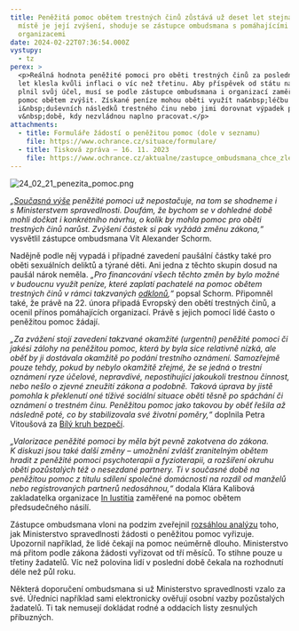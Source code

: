 ```yaml
---
title: Peněžitá pomoc obětem trestných činů zůstává už deset let stejná. Na
  místě je její zvýšení, shoduje se zástupce ombudsmana s pomáhajícími
  organizacemi
date: 2024-02-22T07:36:54.000Z
vystupy:
  - tz
perex: >
  <p>Reálná hodnota peněžité pomoci pro oběti trestných činů za posledních deset
  let klesla kvůli inflaci o víc než třetinu. Aby příspěvek od státu nadále
  plnil svůj účel, musí se podle zástupce ombudsmana i organizací zaměřených na
  pomoc obětem zvýšit. Získané peníze mohou oběti využít na&nbsp;léčbu fyzických
  i&nbsp;duševních následků trestného činu nebo jimi dorovnat výpadek příjmů
  v&nbsp;době, kdy nezvládnou naplno pracovat.</p>
attachments:
  - title: Formuláře žádostí o peněžitou pomoc (dole v seznamu)
    file: https://www.ochrance.cz/situace/formulare/
  - title: Tisková zpráva – 16. 11. 2023
    file: https://www.ochrance.cz/aktualne/zastupce_ombudsmana_chce_zlepsit_postaveni_obeti_trestnych_cinu_zadajicich_o_penezitou_pomoc_od_statu-_s_ministerstvem_spravedlnosti_bude_jednat_o_svych_doporucenich/
---
```

<p><img alt="24_02_21_penezita_pomoc.png" src="https://www.ochrance.cz/aktualne/penezita_pomoc_obetem_trestnych_cinu_zustava_uz_deset_let_stejna-_na_miste_je_jeji_zvyseni_shoduje_se_zastupce_ombudsmana_s_pomahajicimi_organizacemi/24_02_21_penezita_pomoc.png" /></p>

<p><em>&bdquo;</em><a href="https://www.zakonyprolidi.cz/cs/2013-45#p28"><em>Současná výše</em></a><em> peněžité pomoci už nepostačuje, na tom se shodneme i s&nbsp;Ministerstvem spravedlnosti. Doufám, že bychom se v&nbsp;dohledné době mohli dočkat i konkrétního návrhu, o kolik by mohla pomoc pro oběti trestných činů narůst. Zvýšení částek si pak vyžádá změnu zákona,&ldquo;</em> vysvětlil zástupce ombudsmana Vít Alexander Schorm.</p>

<p>Nadějně podle něj vypadá i případné zavedení paušální částky také pro oběti sexuálních deliktů a týrané děti. Ani jedna z&nbsp;těchto skupin dosud na paušál nárok neměla. <em>&bdquo;Pro financování všech těchto změn by bylo možné v&nbsp;budoucnu využít peníze, které zaplatí pachatelé na pomoc obětem trestných činů v&nbsp;rámci takzvaných </em><a href="https://verejnazaloba.cz/vice-o-sz/vse-podstatne-o-trestnim-rizeni/odklony/"><em>odklonů</em></a><em>,&ldquo;</em> popsal Schorm. Připomněl také, že právě na 22. února připadá Evropský den obětí trestných činů, a ocenil přínos pomáhajících organizací. Právě s jejich pomocí lidé často o peněžitou pomoc žádají.</p>

<p><em>&bdquo;Za zvážení stojí zavedení takzvané&nbsp;okamžité (urgentní) peněžité pomoci či jakési zálohy na peněžitou pomoc, která by byla sice relativně nízká, ale oběť by ji dostávala okamžitě po podání trestního oznámení. Samozřejmě pouze tehdy, pokud by nebylo okamžitě zřejmé, že se jedná o trestní oznámení ryze účelové, nepravdivé, nepostihující jakoukoli trestnou činnost, nebo nešlo o zjevné zneužití zákona a podobně.</em><em> Taková úprava by jistě pomohla k&nbsp;překlenutí oné tíživé sociální situace oběti </em><em>těsně po spáchání či oznámení o trestném činu. Peněžitou pomoc jako takovou by oběť řešila až následně poté, co by stabilizovala své životní poměry,&ldquo; </em>doplnila Petra Vitoušová za <a href="https://www.bkb.cz/">Bílý kruh bezpečí</a>.<em> </em></p>

<p><em>&bdquo;Valorizace peněžité pomoci by měla být pevně zakotvena do zákona. K&nbsp;diskuzi jsou také další změny &ndash; umožnění zvlášť zranitelným obětem hradit z&nbsp;peněžité pomoci psychoterapii a fyzioterapii, a rozšíření okruhu obětí pozůstalých též o nesezdané partnery. Ti v&nbsp;současné době na peněžitou pomoc z&nbsp;titulu sdílení společné domácnosti na rozdíl od manželů nebo registrovaných partnerů nedosáhnou,&ldquo;</em> dodala Klára Kalibová zakladatelka organizace&nbsp;<a href="https://in-ius.cz/">In Iustitia</a> zaměřené na pomoc obětem předsudečného násilí.</p>

<p>Zástupce ombudsmana vloni na podzim zveřejnil <a href="https://eso.ochrance.cz/Nalezene/Edit/12256">rozsáhlou analýzu</a> toho, jak Ministerstvo spravedlnosti žádosti o peněžitou pomoc vyřizuje. Upozornil například, že lidé čekají na pomoc neúměrně dlouho. Ministerstvo má přitom podle zákona žádosti vyřizovat od tří měsíců. To stihne pouze u třetiny žadatelů. Víc než polovina lidí v&nbsp;poslední době čekala na rozhodnutí déle než půl roku.</p>

<p>Některá doporučení ombudsmana si už Ministerstvo spravedlnosti vzalo za své. Úředníci například sami elektronicky ověřují osobní vazby pozůstalých žadatelů. Ti tak nemusejí dokládat rodné a oddacích listy zesnulých příbuzných.</p>
